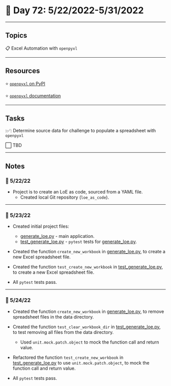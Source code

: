 # :calendar: Day 72: 5/22/2022-5/31/2022

---

## Topics

:clipboard: Excel Automation with `openpyxl`

---

## Resources

:star: [`openpyxl` on PyPI](https://pypi.org/project/openpyxl)

:star: [`openpyxl` documentation](https://openpyxl.readthedocs.io/en/stable)

---

## Tasks

::white_check_mark:: Determine source data for challenge to populate a spreadsheet with `openpyxl`

:white_large_square: TBD

---

## Notes

### :notebook: 5/22/22

- Project is to create an LoE as code, sourced from a YAML file.
    - Created local Git repository (`loe_as_code`).

---

### :notebook: 5/23/22

- Created initial project files:
    - [generate_loe.py](https://github.com/timothyhull/loe_as_code/blob/main/app/generate_loe.py) - main application.
    - [test_generate_loe.py](https://github.com/timothyhull/loe_as_code/blob/main/tests/test_generate_loe.py) - `pytest` tests for [generate_loe.py](https://github.com/timothyhull/loe_as_code/blob/main/app/generate_loe.py).

- Created the function `create_new_workbook` in [generate_loe.py](https://github.com/timothyhull/loe_as_code/blob/main/app/generate_loe.py), to create a new Excel spreadsheet file.

- Created the function `test_create_new_workbook` in [test_generate_loe.py](https://github.com/timothyhull/loe_as_code/blob/main/tests/test_generate_loe.py), to create a new Excel spreadsheet file.

- All `pytest` tests pass.

---

### :notebook: 5/24/22

- Created the function `create_new_workbook` in [generate_loe.py](https://github.com/timothyhull/loe_as_code/blob/main/app/generate_loe.py), to remove spreadsheet files in the data directory.

- Created the function `test_clear_workbook_dir` in [test_generate_loe.py](https://github.com/timothyhull/loe_as_code/blob/main/tests/test_generate_loe.py), to test removing all files from the data directory.
    - Used `unit.mock.patch.object` to mock the function call and return value.

- Refactored the function `test_create_new_workbook` in [test_generate_loe.py](https://github.com/timothyhull/loe_as_code/blob/main/tests/test_generate_loe.py) to use `unit.mock.patch.object`, to mock the function call and return value.

- All `pytest` tests pass.
